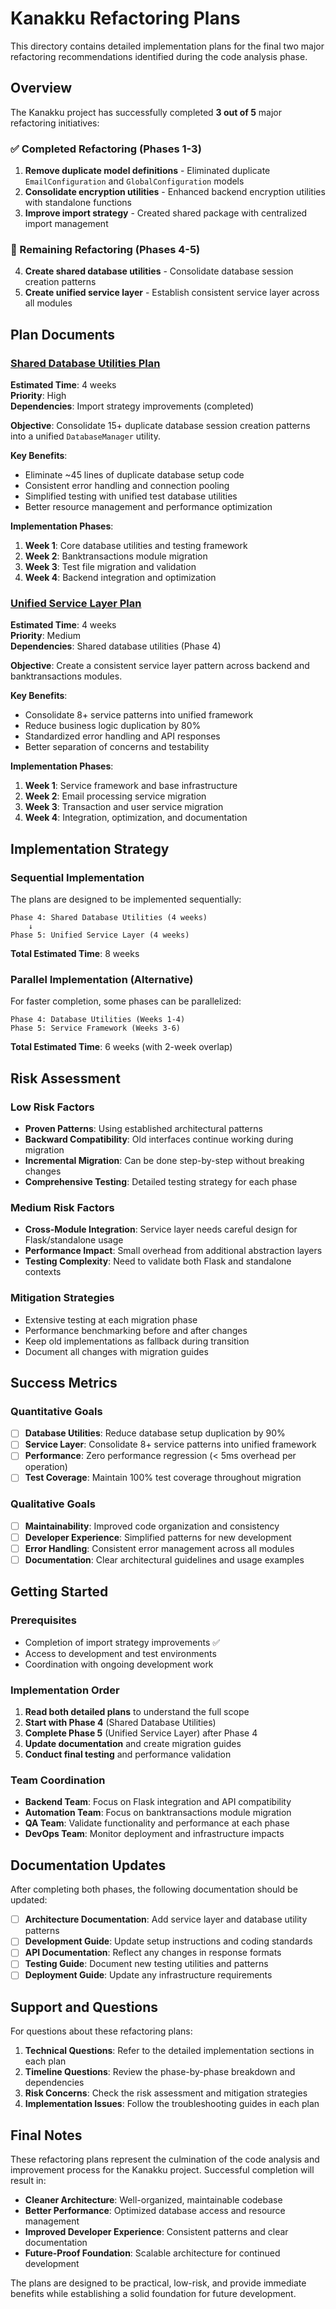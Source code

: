 # Kanakku Refactoring Plans

This directory contains detailed implementation plans for the final two major refactoring recommendations identified during the code analysis phase.

## Overview

The Kanakku project has successfully completed **3 out of 5** major refactoring initiatives:

### ✅ Completed Refactoring (Phases 1-3)
1. **Remove duplicate model definitions** - Eliminated duplicate `EmailConfiguration` and `GlobalConfiguration` models
2. **Consolidate encryption utilities** - Enhanced backend encryption utilities with standalone functions
3. **Improve import strategy** - Created shared package with centralized import management

### 🔄 Remaining Refactoring (Phases 4-5)
4. **Create shared database utilities** - Consolidate database session creation patterns
5. **Create unified service layer** - Establish consistent service layer across all modules

## Plan Documents

### [Shared Database Utilities Plan](./shared-database-utilities-plan.md)
**Estimated Time**: 4 weeks  
**Priority**: High  
**Dependencies**: Import strategy improvements (completed)

**Objective**: Consolidate 15+ duplicate database session creation patterns into a unified `DatabaseManager` utility.

**Key Benefits**:
- Eliminate ~45 lines of duplicate database setup code
- Consistent error handling and connection pooling
- Simplified testing with unified test database utilities
- Better resource management and performance optimization

**Implementation Phases**:
1. **Week 1**: Core database utilities and testing framework
2. **Week 2**: Banktransactions module migration  
3. **Week 3**: Test file migration and validation
4. **Week 4**: Backend integration and optimization

### [Unified Service Layer Plan](./unified-service-layer-plan.md)
**Estimated Time**: 4 weeks  
**Priority**: Medium  
**Dependencies**: Shared database utilities (Phase 4)

**Objective**: Create a consistent service layer pattern across backend and banktransactions modules.

**Key Benefits**:
- Consolidate 8+ service patterns into unified framework
- Reduce business logic duplication by 80%
- Standardized error handling and API responses
- Better separation of concerns and testability

**Implementation Phases**:
1. **Week 1**: Service framework and base infrastructure
2. **Week 2**: Email processing service migration
3. **Week 3**: Transaction and user service migration  
4. **Week 4**: Integration, optimization, and documentation

## Implementation Strategy

### Sequential Implementation
The plans are designed to be implemented sequentially:

```
Phase 4: Shared Database Utilities (4 weeks)
    ↓
Phase 5: Unified Service Layer (4 weeks)
```

**Total Estimated Time**: 8 weeks

### Parallel Implementation (Alternative)
For faster completion, some phases can be parallelized:

```
Phase 4: Database Utilities (Weeks 1-4)
Phase 5: Service Framework (Weeks 3-6)
```

**Total Estimated Time**: 6 weeks (with 2-week overlap)

## Risk Assessment

### Low Risk Factors
- **Proven Patterns**: Using established architectural patterns
- **Backward Compatibility**: Old interfaces continue working during migration
- **Incremental Migration**: Can be done step-by-step without breaking changes
- **Comprehensive Testing**: Detailed testing strategy for each phase

### Medium Risk Factors
- **Cross-Module Integration**: Service layer needs careful design for Flask/standalone usage
- **Performance Impact**: Small overhead from additional abstraction layers
- **Testing Complexity**: Need to validate both Flask and standalone contexts

### Mitigation Strategies
- Extensive testing at each migration phase
- Performance benchmarking before and after changes
- Keep old implementations as fallback during transition
- Document all changes with migration guides

## Success Metrics

### Quantitative Goals
- [ ] **Database Utilities**: Reduce database setup duplication by 90%
- [ ] **Service Layer**: Consolidate 8+ service patterns into unified framework
- [ ] **Performance**: Zero performance regression (< 5ms overhead per operation)
- [ ] **Test Coverage**: Maintain 100% test coverage throughout migration

### Qualitative Goals
- [ ] **Maintainability**: Improved code organization and consistency
- [ ] **Developer Experience**: Simplified patterns for new development
- [ ] **Error Handling**: Consistent error management across all modules
- [ ] **Documentation**: Clear architectural guidelines and usage examples

## Getting Started

### Prerequisites
- Completion of import strategy improvements ✅
- Access to development and test environments
- Coordination with ongoing development work

### Implementation Order
1. **Read both detailed plans** to understand the full scope
2. **Start with Phase 4** (Shared Database Utilities)
3. **Complete Phase 5** (Unified Service Layer) after Phase 4
4. **Update documentation** and create migration guides
5. **Conduct final testing** and performance validation

### Team Coordination
- **Backend Team**: Focus on Flask integration and API compatibility
- **Automation Team**: Focus on banktransactions module migration
- **QA Team**: Validate functionality and performance at each phase
- **DevOps Team**: Monitor deployment and infrastructure impacts

## Documentation Updates

After completing both phases, the following documentation should be updated:

- [ ] **Architecture Documentation**: Add service layer and database utility patterns
- [ ] **Development Guide**: Update setup instructions and coding standards
- [ ] **API Documentation**: Reflect any changes in response formats
- [ ] **Testing Guide**: Document new testing utilities and patterns
- [ ] **Deployment Guide**: Update any infrastructure requirements

## Support and Questions

For questions about these refactoring plans:

1. **Technical Questions**: Refer to the detailed implementation sections in each plan
2. **Timeline Questions**: Review the phase-by-phase breakdown and dependencies
3. **Risk Concerns**: Check the risk assessment and mitigation strategies
4. **Implementation Issues**: Follow the troubleshooting guides in each plan

## Final Notes

These refactoring plans represent the culmination of the code analysis and improvement process for the Kanakku project. Successful completion will result in:

- **Cleaner Architecture**: Well-organized, maintainable codebase
- **Better Performance**: Optimized database access and resource management  
- **Improved Developer Experience**: Consistent patterns and clear documentation
- **Future-Proof Foundation**: Scalable architecture for continued development

The plans are designed to be practical, low-risk, and provide immediate benefits while establishing a solid foundation for future development. 